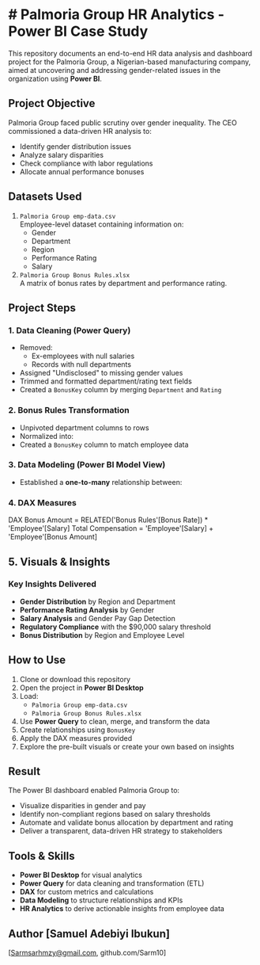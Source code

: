 # # Palmoria Group HR Analytics - Power BI Case Study

This repository documents an end-to-end HR data analysis and dashboard project for the Palmoria Group, a Nigerian-based manufacturing company, aimed at uncovering and addressing gender-related issues in the organization using **Power BI**.

## Project Objective
Palmoria Group faced public scrutiny over gender inequality. The CEO commissioned a data-driven HR analysis to:
- Identify gender distribution issues
- Analyze salary disparities
- Check compliance with labor regulations
- Allocate annual performance bonuses

## Datasets Used
1. `Palmoria Group emp-data.csv`  
   Employee-level dataset containing information on:
   - Gender
   - Department
   - Region
   - Performance Rating
   - Salary
2. `Palmoria Group Bonus Rules.xlsx`  
   A matrix of bonus rates by department and performance rating.

## Project Steps

### 1. Data Cleaning (Power Query)
- Removed:
  - Ex-employees with null salaries
  - Records with null departments
- Assigned "Undisclosed" to missing gender values
- Trimmed and formatted department/rating text fields
- Created a `BonusKey` column by merging `Department` and `Rating`

### 2. Bonus Rules Transformation
- Unpivoted department columns to rows
- Normalized into:
- Created a `BonusKey` column to match employee data

### 3. Data Modeling (Power BI Model View)
- Established a **one-to-many** relationship between:
### 4. DAX Measures
DAX
Bonus Amount = RELATED('Bonus Rules'[Bonus Rate]) * 'Employee'[Salary]
Total Compensation = 'Employee'[Salary] + 'Employee'[Bonus Amount]

## 5. Visuals & Insights
### Key Insights Delivered
- **Gender Distribution** by Region and Department
- **Performance Rating Analysis** by Gender
- **Salary Analysis** and Gender Pay Gap Detection
- **Regulatory Compliance** with the $90,000 salary threshold
- **Bonus Distribution** by Region and Employee Level
## How to Use
1. Clone or download this repository
2. Open the project in **Power BI Desktop**
3. Load:
   - `Palmoria Group emp-data.csv`
   - `Palmoria Group Bonus Rules.xlsx`
4. Use **Power Query** to clean, merge, and transform the data
5. Create relationships using `BonusKey`
6. Apply the DAX measures provided
7. Explore the pre-built visuals or create your own based on insights

## Result
The Power BI dashboard enabled Palmoria Group to:
- Visualize disparities in gender and pay
- Identify non-compliant regions based on salary thresholds
- Automate and validate bonus allocation by department and rating
- Deliver a transparent, data-driven HR strategy to stakeholders

## Tools & Skills
- **Power BI Desktop** for visual analytics
- **Power Query** for data cleaning and transformation (ETL)
- **DAX** for custom metrics and calculations
- **Data Modeling** to structure relationships and KPIs
- **HR Analytics** to derive actionable insights from employee data


## Author [Samuel Adebiyi Ibukun]
   [Sarmsarhmzy@gmail.com, github.com/Sarm10]

